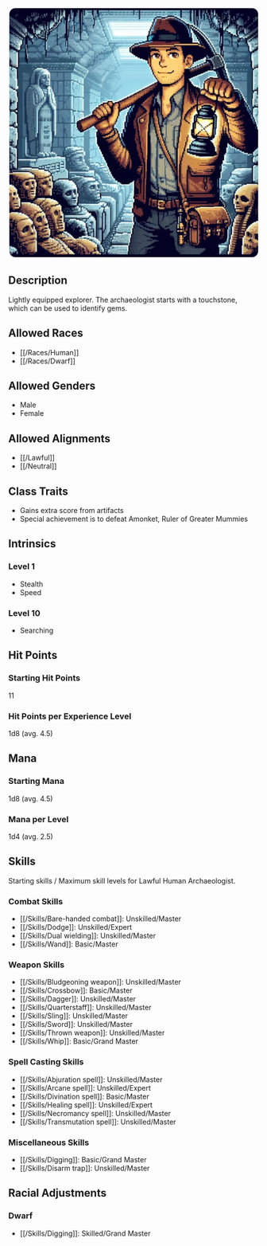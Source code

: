 ![Archaeologist](/uploads/Roles/Archaeologist/archaeologist.webp)

## Description

Lightly equipped explorer. The archaeologist starts with a touchstone, which can be used to identify gems.

## Allowed Races

- [[/Races/Human]]
- [[/Races/Dwarf]]

## Allowed Genders

- Male
- Female

## Allowed Alignments

- [[/Lawful]]
- [[/Neutral]]

## Class Traits

- Gains extra score from artifacts
- Special achievement is to defeat Amonket, Ruler of Greater Mummies

## Intrinsics

### Level 1

- Stealth
- Speed

### Level 10

- Searching

## Hit Points

### Starting Hit Points

11

### Hit Points per Experience Level

1d8 (avg. 4.5)

## Mana

### Starting Mana

1d8 (avg. 4.5)

### Mana per Level

1d4 (avg. 2.5)

## Skills

Starting skills / Maximum skill levels for Lawful Human Archaeologist. 

### Combat Skills                                     

* [[/Skills/Bare-handed combat]]: Unskilled/Master
* [[/Skills/Dodge]]: Unskilled/Expert
* [[/Skills/Dual wielding]]: Unskilled/Master      
* [[/Skills/Wand]]: Basic/Master      

### Weapon Skills                                     

* [[/Skills/Bludgeoning weapon]]: Unskilled/Master      
* [[/Skills/Crossbow]]: Basic/Master      
* [[/Skills/Dagger]]: Unskilled/Master      
* [[/Skills/Quarterstaff]]: Unskilled/Master      
* [[/Skills/Sling]]: Unskilled/Master      
* [[/Skills/Sword]]: Unskilled/Master      
* [[/Skills/Thrown weapon]]: Unskilled/Master
* [[/Skills/Whip]]: Basic/Grand Master

### Spell Casting Skills                              

* [[/Skills/Abjuration spell]]: Unskilled/Master      
* [[/Skills/Arcane spell]]: Unskilled/Expert      
* [[/Skills/Divination spell]]: Basic/Master      
* [[/Skills/Healing spell]]: Unskilled/Expert      
* [[/Skills/Necromancy spell]]: Unskilled/Master      
* [[/Skills/Transmutation spell]]: Unskilled/Master      

### Miscellaneous Skills                                 

* [[/Skills/Digging]]: Basic/Grand Master
* [[/Skills/Disarm trap]]: Unskilled/Master

## Racial Adjustments

### Dwarf

- [[/Skills/Digging]]: Skilled/Grand Master